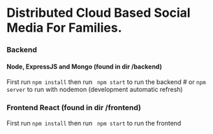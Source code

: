 #  Distributed Cloud Based Social Media For Families. 

### Backend
#### Node, ExpressJS and Mongo (found in dir /backend)
First run 
```npm install``` then run
``` npm start``` to run the backend #
or ```npm server``` to run with nodemon (development automatic refresh)
### Frontend React (found in dir /frontend)
First run 
```npm install``` then run
``` npm start``` to run the frontend